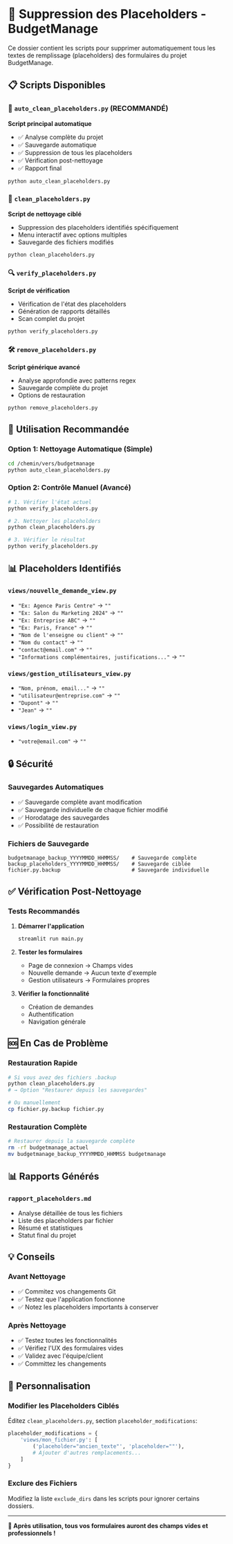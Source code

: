 # 🧹 Suppression des Placeholders - BudgetManage

Ce dossier contient les scripts pour supprimer automatiquement tous les textes de remplissage (placeholders) des formulaires du projet BudgetManage.

## 📋 Scripts Disponibles

### 🚀 `auto_clean_placeholders.py` (RECOMMANDÉ)
**Script principal automatique**
- ✅ Analyse complète du projet
- ✅ Sauvegarde automatique 
- ✅ Suppression de tous les placeholders
- ✅ Vérification post-nettoyage
- ✅ Rapport final

```bash
python auto_clean_placeholders.py
```

### 🎯 `clean_placeholders.py`
**Script de nettoyage ciblé**
- Suppression des placeholders identifiés spécifiquement
- Menu interactif avec options multiples
- Sauvegarde des fichiers modifiés

```bash
python clean_placeholders.py
```

### 🔍 `verify_placeholders.py`
**Script de vérification**
- Vérification de l'état des placeholders
- Génération de rapports détaillés
- Scan complet du projet

```bash
python verify_placeholders.py
```

### 🛠️ `remove_placeholders.py`
**Script générique avancé**
- Analyse approfondie avec patterns regex
- Sauvegarde complète du projet
- Options de restauration

```bash
python remove_placeholders.py
```

## 🎯 Utilisation Recommandée

### Option 1: Nettoyage Automatique (Simple)
```bash
cd /chemin/vers/budgetmanage
python auto_clean_placeholders.py
```

### Option 2: Contrôle Manuel (Avancé)
```bash
# 1. Vérifier l'état actuel
python verify_placeholders.py

# 2. Nettoyer les placeholders
python clean_placeholders.py

# 3. Vérifier le résultat
python verify_placeholders.py
```

## 📊 Placeholders Identifiés

### `views/nouvelle_demande_view.py`
- `"Ex: Agence Paris Centre"` → `""`
- `"Ex: Salon du Marketing 2024"` → `""`
- `"Ex: Entreprise ABC"` → `""`
- `"Ex: Paris, France"` → `""`
- `"Nom de l'enseigne ou client"` → `""`
- `"Nom du contact"` → `""`
- `"contact@email.com"` → `""`
- `"Informations complémentaires, justifications..."` → `""`

### `views/gestion_utilisateurs_view.py`
- `"Nom, prénom, email..."` → `""`
- `"utilisateur@entreprise.com"` → `""`
- `"Dupont"` → `""`
- `"Jean"` → `""`

### `views/login_view.py`
- `"votre@email.com"` → `""`

## 🔒 Sécurité

### Sauvegardes Automatiques
- ✅ Sauvegarde complète avant modification
- ✅ Sauvegarde individuelle de chaque fichier modifié
- ✅ Horodatage des sauvegardes
- ✅ Possibilité de restauration

### Fichiers de Sauvegarde
```
budgetmanage_backup_YYYYMMDD_HHMMSS/    # Sauvegarde complète
backup_placeholders_YYYYMMDD_HHMMSS/    # Sauvegarde ciblée
fichier.py.backup                       # Sauvegarde individuelle
```

## ✅ Vérification Post-Nettoyage

### Tests Recommandés
1. **Démarrer l'application**
   ```bash
   streamlit run main.py
   ```

2. **Tester les formulaires**
   - Page de connexion → Champs vides
   - Nouvelle demande → Aucun texte d'exemple
   - Gestion utilisateurs → Formulaires propres

3. **Vérifier la fonctionnalité**
   - Création de demandes
   - Authentification
   - Navigation générale

## 🆘 En Cas de Problème

### Restauration Rapide
```bash
# Si vous avez des fichiers .backup
python clean_placeholders.py
# → Option "Restaurer depuis les sauvegardes"

# Ou manuellement
cp fichier.py.backup fichier.py
```

### Restauration Complète
```bash
# Restaurer depuis la sauvegarde complète
rm -rf budgetmanage_actuel
mv budgetmanage_backup_YYYYMMDD_HHMMSS budgetmanage
```

## 📊 Rapports Générés

### `rapport_placeholders.md`
- Analyse détaillée de tous les fichiers
- Liste des placeholders par fichier
- Résumé et statistiques
- Statut final du projet

## 💡 Conseils

### Avant Nettoyage
- ✅ Commitez vos changements Git
- ✅ Testez que l'application fonctionne
- ✅ Notez les placeholders importants à conserver

### Après Nettoyage  
- ✅ Testez toutes les fonctionnalités
- ✅ Vérifiez l'UX des formulaires vides
- ✅ Validez avec l'équipe/client
- ✅ Committez les changements

## 🔧 Personnalisation

### Modifier les Placeholders Ciblés
Éditez `clean_placeholders.py`, section `placeholder_modifications`:

```python
placeholder_modifications = {
    'views/mon_fichier.py': [
        ('placeholder="ancien_texte"', 'placeholder=""'),
        # Ajouter d'autres remplacements...
    ]
}
```

### Exclure des Fichiers
Modifiez la liste `exclude_dirs` dans les scripts pour ignorer certains dossiers.

---

**🎉 Après utilisation, tous vos formulaires auront des champs vides et professionnels !**
